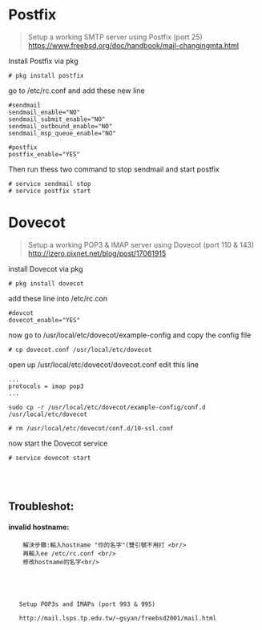 # Postfix 
> Setup a working SMTP server using Postfix (port 25) <br>
> https://www.freebsd.org/doc/handbook/mail-changingmta.html

Install Postfix via pkg
```
# pkg install postfix
```
go to /etc/rc.conf and add these new line
```
#sendmail
sendmail_enable="NO"
sendmail_submit_enable="NO"
sendmail_outbound_enable="NO"
sendmail_msp_queue_enable="NO"

#postfix
postfix_enable="YES"
```
Then run thess two command to stop sendmail and start postfix
```
# service sendmail stop
# service postfix start
```

# Dovecot
> Setup a working POP3 & IMAP server using Dovecot (port 110 & 143) <br>
> http://izero.pixnet.net/blog/post/17061915

install Dovecot via pkg
```
# pkg install dovecot
```
add these line into /etc/rc.con
```
#dovcot
dovecot_enable="YES"
```
now go to /usr/local/etc/dovecot/example-config and copy the config file
```
# cp dovecot.conf /usr/local/etc/dovecot
```
open up /usr/local/etc/dovecot/dovecot.conf edit this line
```
...
protocols = imap pop3
...
```

```
sudo cp -r /usr/local/etc/dovecot/example-config/conf.d /usr/local/etc/dovecot
```
```
# rm /usr/local/etc/dovecot/conf.d/10-ssl.conf
```

now start the Dovecot service
```
# service dovecot start
```
<br/>
<br/>

## Troubleshot:

#### invalid hostname:<br>
        解決步驟:輸入hostname "你的名字"(雙引號不用打 <br/>
        再輸入ee /etc/rc.conf <br/>
        修改hostname的名字<br/>
        
        
        
        
        
       Setup POP3s and IMAPs (port 993 & 995)
       
       http://mail.lsps.tp.edu.tw/~gsyan/freebsd2001/mail.html
